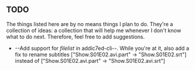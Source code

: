 ## TODO ##
The things listed here are by no means things I plan to do. They're a collection of ideas: a collection that will help me whenever I don't know what to do next. Therefore, feel free to add suggestions.
 - --Add support for *filelist* in addic7ed-cli--. While you're at it, also add a fix to rename subtitles ["Show.S01E02.avi.part" -> "Show.S01E02.srt"] instead of ["Show.S01E02.avi.part" -> "Show.S01E02.avi.srt"]
